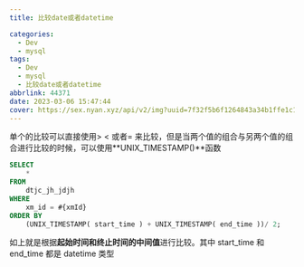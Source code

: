 ```yaml
---
title: 比较date或者datetime

categories:
  - Dev
  - mysql
tags:
  - Dev
  - mysql
  - 比较date或者datetime
abbrlink: 44371
date: 2023-03-06 15:47:44
cover: https://sex.nyan.xyz/api/v2/img?uuid=7f32f5b6f1264843a34b1ffe1c10ba5a
---
```


单个的比较可以直接使用> < 或者= 来比较，但是当两个值的组合与另两个值的组合进行比较的时候，可以使用**UNIX_TIMESTAMP()**函数

```sql
SELECT
	*
FROM
	dtjc_jh_jdjh
WHERE
	xm_id = #{xmId}
ORDER BY
	(UNIX_TIMESTAMP( start_time ) + UNIX_TIMESTAMP( end_time ))/ 2;
```

如上就是根据**起始时间和终止时间的中间值**进行比较。其中 start_time 和 end_time 都是 datetime 类型